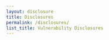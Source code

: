 ```yaml
---
layout: disclosure
title: Disclosures
permalink: /disclosures/
list_title: Vulnerability Disclosures
---
```


